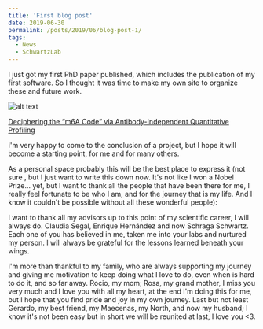 ```yaml
---
title: 'First blog post'
date: 2019-06-30
permalink: /posts/2019/06/blog-post-1/
tags:
  - News
  - SchwartzLab
---
```


I just got my first PhD paper published, which includes the publication of my 
first software. So I thought it was time to make my own site to organize these and
future work.

![alt text][mini]

[Deciphering the “m6A Code” via Antibody-Independent Quantitative Profiling](https://angelcampos.github.io/publication/2019-03-08_DecipherM6A_Cell)

I'm very happy to come to the conclusion of a project, but I hope it will become 
a starting point, for me and for many others.

As a personal space probably this will be the best place to express it 
(not sure , but I just want to write this down now. It's not like I won a Nobel 
Prize... yet, but I want to thank all the people that have been there for me, I 
really feel fortunate to be who I am, and for the journey that is my life. And I
know it couldn't be possible without all these wonderful people):

I want to thank all my advisors up to this point of my scientific career, I will always 
do. Claudia Segal, Enrique Hernández and now Schraga Schwartz. Each one of you has believed 
in me, taken me into your labs and nurtured my person. I will always be grateful for the 
lessons learned beneath your wings.

I'm more than thankful to my family, who are always supporting my journey and giving me 
motivation to keep doing what I love to do, even when is hard to do it, and so far away.
Rocio, my mom; Rosa, my grand mother, I miss you very much and I love you with 
all my heart, at the end I'm doing this for me, but I hope that you
find pride and joy in my own journey. Last but not least Gerardo, my best friend,
my Maecenas, my North, and now my husband; I know it's not been easy but in short 
we will be reunited at last, I love you <3.

[mini]: https://marlin-prod.literatumonline.com/cms/attachment/bdce76a1-d8a0-4800-865e-78c282d9c961/fx1.jpg
